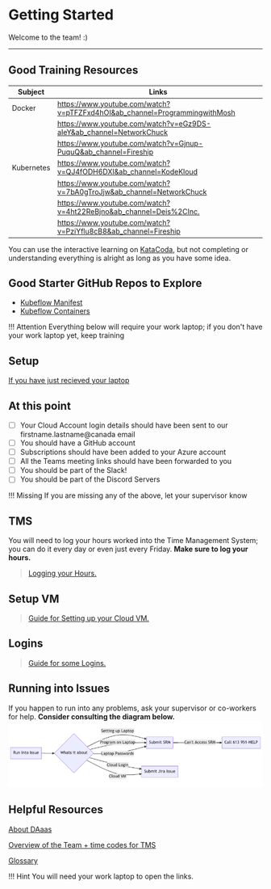 # Getting Started

Welcome to the team! :)

---

## Good Training Resources

| Subject    | Links                                                                        |
| ---------- | ---------------------------------------------------------------------------- |
| Docker     | <https://www.youtube.com/watch?v=pTFZFxd4hOI&ab_channel=ProgrammingwithMosh> |
|            | <https://www.youtube.com/watch?v=eGz9DS-aIeY&ab_channel=NetworkChuck>        |
|            | <https://www.youtube.com/watch?v=Gjnup-PuquQ&ab_channel=Fireship>            |
| Kubernetes | <https://www.youtube.com/watch?v=QJ4fODH6DXI&ab_channel=KodeKloud>           |
|            | <https://www.youtube.com/watch?v=7bA0gTroJjw&ab_channel=NetworkChuck>        |
|            | <https://www.youtube.com/watch?v=4ht22ReBjno&ab_channel=Deis%2CInc.>         |
|            | <https://www.youtube.com/watch?v=PziYflu8cB8&ab_channel=Fireship>            |

You can use the interactive learning on
[KataCoda](https://www.katacoda.com/statcan), but not completing or
understanding everything is alright as long as you have some idea.

## Good Starter GitHub Repos to Explore

- [Kubeflow Manifest](https://github.com/StatCan/aaw-kubeflow-manifest)
- [Kubeflow Containers](https://github.com/StatCan/aaw-kubeflow-containers)

<!--prettier-ignore-->
!!! Attention
    Everything below will require your work laptop; if you don't have your work laptop yet, keep training

## Setup

[If you have just recieved your laptop](setup.md)

## At this point

- [ ] Your Cloud Account login details should have been sent to our
      firstname.lastname@canada email
- [ ] You should have a GitHub account
- [ ] Subscriptions should have been added to your Azure account
- [ ] All the Teams meeting links should have been forwarded to you
- [ ] You should be part of the Slack!
- [ ] You should be part of the Discord Servers

<!--prettier-ignore-->
!!! Missing
    If you are missing any of the above, let your supervisor know

## TMS

You will need to log your hours worked into the Time Management System; you can
do it every day or even just every Friday. **Make sure to log your hours.**

> [Logging your Hours.](tms.md)

## Setup VM

> [Guide for Setting up your Cloud VM.](vm.md)

## Logins

> [Guide for some Logins.](login.md)

## Running into Issues

If you happen to run into any problems, ask your supervisor or co-workers for
help.
<strong>Consider consulting the diagram below.</strong>
![Placeholder](images/diagram.png)

## Helpful Resources

[About DAaas](https://confluence.statcan.ca/display/DAaaS/Data+Analytics+as+a+Service)

[Overview of the Team + time codes for TMS ](https://confluence.statcan.ca/display/DAaaS/Startup+1+-+Advanced+Analytics+Workspace)

[Glossary](https://confluence.statcan.ca/display/DAaaS/Glossary)

<!--prettier-ignore-->
!!! Hint
    You will need your work laptop to open the links.

